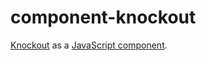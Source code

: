 # component-knockout

[Knockout](http://knockoutjs.com/) as a [JavaScript component](https://github.com/component/component).
